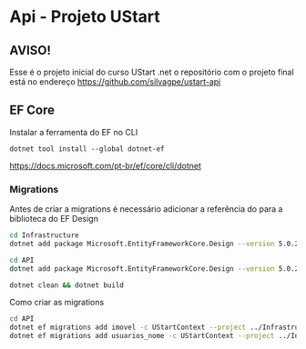 # Api - Projeto UStart

## AVISO!

Esse é o projeto inicial do curso UStart .net o repositório com o projeto final está no endereço https://github.com/silvagpe/ustart-api



## EF Core

Instalar a ferramenta do EF no CLI
```
dotnet tool install --global dotnet-ef
```
https://docs.microsoft.com/pt-br/ef/core/cli/dotnet

### Migrations

Antes de criar a migrations é necessário adicionar a referência do para a biblioteca do EF Design
```bash
cd Infrastructure 
dotnet add package Microsoft.EntityFrameworkCore.Design --version 5.0.2

cd API
dotnet add package Microsoft.EntityFrameworkCore.Design --version 5.0.2

dotnet clean && dotnet build
```

Como criar as migrations
```bash
cd API
dotnet ef migrations add imovel -c UStartContext --project ../Infrastructure/Infrastructure.csproj
dotnet ef migrations add usuarios_nome -c UStartContext --project ../Infrastructure/Infrastructure.csproj
```
